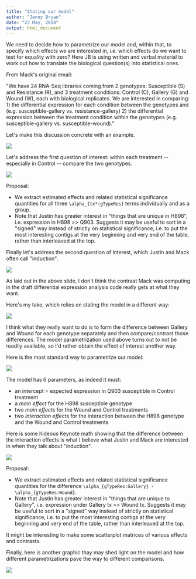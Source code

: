 ```yaml
---
title: "Stating our model"
author: "Jenny Bryan"
date: "23 May, 2014"
output: html_document
---
```


We need to decide how to parametrize our model and, within that, to specify which effects we are interested in, i.e. which effects do we want to test for equality with zero? Here JB is using written and verbal material to work out how to translate the biological question(s) into statistical ones.

From Mack's original email:

"We have 24 RNA-Seq libraries coming from 2 genotypes: Susceptible (S) and Resistance (R), and 3 treatment conditions: Control (C), Gallery (G) and Wound (W), each with biological replicates.  We are interested in comparing: 1) the differential expression for each condition between the genotypes and (e.g. susceptible-gallery vs. resistance-gallery) 2) the differential expression between the treatment condition within the genotypes (e.g. susceptible-gallery vs. susceptible-wound)."

Let's make this discussion concrete with an example.

![](model-exposition.001.png)

Let's address the first question of interest: within each treatment -- especially in Control --  compare the two genotypes.

![](model-exposition.002.png)

Proposal:

  * We extract estimated effects and related statistical significance quantities for all three `\alpha_{tx*:gTypeRes}` terms individually and as a group.
  * Note that Justin has greater interest in "things that are unique in H898", i.e. expression in H898 >> Q903. Suggests it may be useful to sort in a "signed" way instead of strictly on statistical significance, i.e. to put the most interesting contigs at the very beginning and very end of the table, rather than interleaved at the top.

Finally let's address the second question of interest, which Justin and Mack often call "induction".

![](model-exposition.003.png)

As laid out in the above slide, I don't think the contrast Mack was computing in the draft differential expression analysis code really gets at what they want.

Here's my take, which relies on stating the model in a different way:

![](model-exposition.004.png)

I think what they really want to do is to form the difference between Gallery and Wound for each genotype separately and then compare/contrast those differences. The model parametrization used above turns out to not be readily available, so I'd rather obtain the effect of interest another way.

Here is the most standard way to parametrize our model:

![](model-exposition.005.png)

The model has 6 parameters, as indeed it must:

  * an intercept = expected expression in Q903 susceptible in Control treatment
  * a *main effect* for the H898 susceptible genotype
  * two *main effects* for the Wound and Control treatments
  * two *interaction effects* for the interaction between the H898 genotype and the Wound and Control treatments

Here is some hideous Keynote math showing that the difference between the interaction effects is what I believe what Justin and Mack are interested in when they talk about "induction".

![](model-exposition.006.png)

Proposal:

  * We extract estimated effects and related statistical significance quantities for the difference `\alpha_{gTypeRes:Gallery} - \alpha_{gTypeRes:Wound}`.
  * Note that Justin has greater interest in "things that are unique to Gallery", i.e. expression under Gallery tx >> Wound tx. Suggests it may be useful to sort in a "signed" way instead of strictly on statistical significance, i.e. to put the most interesting contigs at the very beginning and very end of the table, rather than interleaved at the top.
  
It might be interesting to make some scatterplot matrices of various effects and contrasts.

Finally, here is another graphic thay may shed light on the model and how different parametrizations pave the way to different comparisons.

![](model-exposition.007.png)